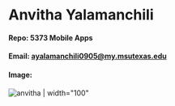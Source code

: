 # Anvitha Yalamanchili
#### Repo: 5373 Mobile Apps
#### Email: ayalamanchili0905@my.msutexas.edu
#### Image:
![anvitha](https://github.com/AnvithaYalamanchili/5373-MobileApps/assets/157231002/5f131b06-5bb9-4a33-806f-bb594799f0d0) | width="100"
